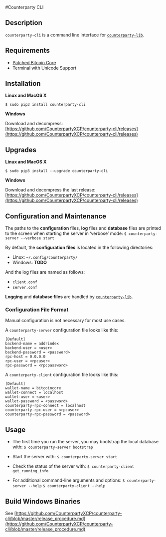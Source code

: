 #Counterparty CLI

## Description

`counterparty-cli` is a command line interface for [`counterparty-lib`](counterparty_lib.md).


## Requirements

* [Patched Bitcoin Core](bitcoin_core.md)
* Terminal with Unicode Support

## Installation

**Linux and MacOS X**

`$ sudo pip3 install counterparty-cli`

**Windows**

Download and decompress: [https://github.com/CounterpartyXCP/counterparty-cli/releases](https://github.com/CounterpartyXCP/counterparty-cli/releases)

## Upgrades

**Linux and MacOS X**

`$ sudo pip3 install --upgrade counterparty-cli`

**Windows**

Download and decompress the last release: [https://github.com/CounterpartyXCP/counterparty-cli/releases](https://github.com/CounterpartyXCP/counterparty-cli/releases)

## Configuration and Maintenance

The paths to the **configuration** files, **log** files and **database** files are printed to the screen when starting the server in ‘verbose’ mode:
	`$ counterparty-server --verbose start`

By default, the **configuration files** is located in the following directories:

* Linux: `~/.config/counterparty/`
* Windows: **TODO**

And the log files are named as follows:
* `client.conf`
* `server.conf`

**Logging** and **database files** are handled by [`counterparty-lib`](counterparty_lib.md).


### Configuration File Format

Manual configuration is not necessary for most use cases.

A `counterparty-server` configuration file looks like this:

	[Default]
	backend-name = addrindex
	backend-user = <user>
	backend-password = <password>
	rpc-host = 0.0.0.0
	rpc-user = <rpcuser>
	rpc-password = <rpcpassword>

A `counterparty-client` configuration file looks like this:

	[Default]
	wallet-name = bitcoincore
	wallet-connect = localhost
	wallet-user = <user>
	wallet-password = <password>
	counterparty-rpc-connect = localhost
	counterparty-rpc-user = <rpcuser>
	counterparty-rpc-password = <password>


## Usage

* The first time you run the server, you may bootstrap the local database with:
	`$ counterparty-server bootstrap`

* Start the server with:
	`$ counterparty-server start`

* Check the status of the server with:
	`$ counterparty-client get_running_info`

* For additional command-line arguments and options:
	`$ counterparty-server --help`
	`$ counterparty-client --help`

## Build Windows Binaries

See [https://github.com/CounterpartyXCP/counterparty-cli/blob/master/release_procedure.md](https://github.com/CounterpartyXCP/counterparty-cli/blob/master/release_procedure.md)

<!-- TODO: Logs, Data directory -->
